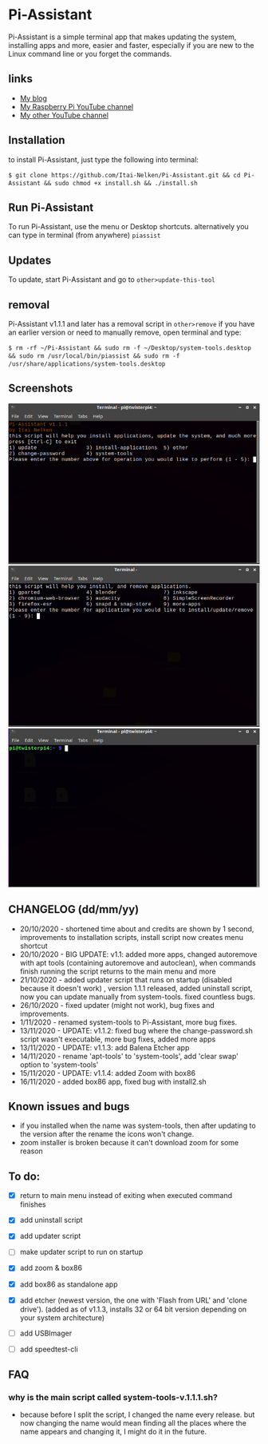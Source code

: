 # Pi-Assistant

Pi-Assistant is a simple terminal app that makes updating the system, installing apps and more, easier and faster, especially if you are new to the Linux command line or you forget the commands.

## links

* [My blog](https://thepisite.blogspot.com/)
* [My Raspberry Pi YouTube channel](https://youtube.com/channel/UCaKFjYULBDdkfEcx6oy9Gow)
* [My other YouTube channel](https://youtube.com/channel/UCM4Fo6ncNybS1xhJHnWSODg)

## Installation 

to install Pi-Assistant, just type the following into terminal:
```
$ git clone https://github.com/Itai-Nelken/Pi-Assistant.git && cd Pi-Assistant && sudo chmod +x install.sh && ./install.sh
```
## Run Pi-Assistant

To run Pi-Assistant, use the menu or Desktop shortcuts. alternatively you can type in terminal (from anywhere) `piassist`

## Updates

To update, start Pi-Assistant and go to `other>update-this-tool`

## removal
Pi-Assistant v1.1.1 and later has a removal script in `other>remove` if you have an earlier version or need to manually remove, open terminal and type: 
```sh-session
$ rm -rf ~/Pi-Assistant && sudo rm -f ~/Desktop/system-tools.desktop && sudo rm /usr/local/bin/piassist && sudo rm -f /usr/share/applications/system-tools.desktop 
```

## Screenshots

![pi-assistant2.png](screenshots/pi-assistant2.png)
![system-tools2a.png](screenshots/system-tools-2a.png)
![pi-assistant.gif](screenshots/pi-assistant.gif)


## CHANGELOG (dd/mm/yy)

 * 20/10/2020 - shortened time about and credits are shown by 1 second, improvements to installation scripts, install script now creates menu shortcut
 * 20/10/2020 - BIG UPDATE: v1.1: added more apps, changed autoremove with apt tools (containing autoremove and autoclean), when commands finish running the script returns to the main menu and more
 * 21/10/2020 - added updater script that runs on startup (disabled because it doesn't work) , version 1.1.1 released, added uninstall script, now you can update manually from system-tools. fixed countless bugs.
 * 26/10/2020 - fixed updater (might not work), bug fixes and improvements. 
 * 1/11/2020 - renamed system-tools to Pi-Assistant, more bug fixes. 
 * 13/11/2020 - UPDATE: v1.1.2: fixed bug where the change-password.sh script wasn't executable, more bug fixes, added more apps
 * 13/11/2020 - UPDATE: v1.1.3: add Balena Etcher app
 * 14/11/2020 - rename 'apt-tools' to 'system-tools', add 'clear swap' option to 'system-tools'
 * 15/11/2020 - UPDATE: v1.1.4: added Zoom with box86
 * 16/11/2020 - added box86 app, fixed bug with install2.sh
  
## Known issues and bugs
* if you installed when the name was system-tools, then after updating to the version after the rename the icons won't change. 
* zoom installer is broken because it can't download zoom for some reason
 
## To do:

- [x] return to main menu instead of exiting when executed command finishes
- [x] add uninstall script
- [x] add updater script 
- [ ] make updater script to run on startup
- [x] add zoom & box86
- [x] add box86 as standalone app 
- [x] add etcher (newest version, the one with 'Flash from URL' and 'clone drive'). (added as of v1.1.3, installs 32 or 64 bit             version depending on your system architecture)
- [ ] add USBImager
- [ ] add speedtest-cli


## FAQ

### why is the main script called system-tools-v.1.1.1.sh?
* because before I split the script, I changed the name every release. but now changing the name would mean finding all the places where the name appears and changing it, I might do it in the future. 

